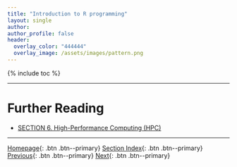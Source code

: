 ```yaml
---
title: "Introduction to R programming"
layout: single
author:
author_profile: false
header:
  overlay_color: "444444"
  overlay_image: /assets/images/pattern.png
---
```


{% include toc %}









___
# Further Reading
* [SECTION 6. High-Performance Computing (HPC)](../06-IntroToHPC/00-IntroToHPC-LandingPage)

___

[Homepage](../index.md){: .btn  .btn--primary}
[Section Index](00-IntroToProgramming-LandingPage){: .btn  .btn--primary}
[Previous](03-introduction-to-python){: .btn  .btn--primary}
[Next](../06-IntroToHPC/00-IntroToHPC-LandingPage){: .btn  .btn--primary}

